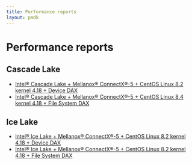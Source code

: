 ```yaml
---
title: Performance reports
layout: pmdk
---
```


# Performance reports

## Cascade Lake
* [Intel&reg; Cascade Lake + Mellanox&reg; ConnectX&reg;-5 + CentOS Linux 8.2 kernel 4.18 + Device DAX](https://github.com/pmem/rpma/releases/download/0.10.0/RPMA_Perf_report_CLX_MLX_CentOS8.2_DEVDAX.pdf)
* [Intel&reg; Cascade Lake + Mellanox&reg; ConnectX&reg;-5 + CentOS Linux 8.4 kernel 4.18 + File System DAX](https://github.com/pmem/rpma/releases/download/0.10.0/RPMA_Perf_report_CLX_MLX_CentOS8.4_FSDAX.pdf)

## Ice Lake
* [Intel&reg; Ice Lake + Mellanox&reg; ConnectX&reg;-5 + CentOS Linux 8.2 kernel 4.18 + Device DAX](https://github.com/pmem/rpma/releases/download/0.14.0/RPMA_Perf_report_ICX_MLX_CentOS8.2_DEVDAX.pdf)
* [Intel&reg; Ice Lake + Mellanox&reg; ConnectX&reg;-5 + CentOS Linux 8.2 kernel 4.18 + File System DAX](https://github.com/pmem/rpma/releases/download/0.14.0/RPMA_Perf_report_ICX_MLX_CentOS8.2_FSDAX.pdf)